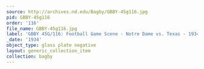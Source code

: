 ```yaml
---
source: http://archives.nd.edu/Bagby/GBBY-45g116.jpg
pid: GBBY-45g116
order: '116'
file_name: GBBY-45g116.jpg
label: 'GBBY 45G/116: Football Game Scene - Notre Dame vs. Texas - 1934'
_date: '1934'
object_type: glass plate negative
layout: generic_collection_item
collection: bagby
---
```

